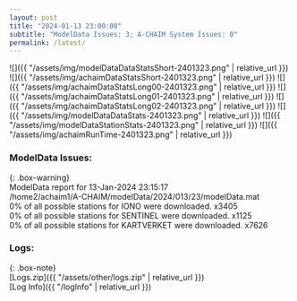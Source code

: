 ```yaml
---
layout: post
title: "2024-01-13 23:00:00"
subtitle: "ModelData Issues: 3; A-CHAIM System Issues: 0"
permalink: /latest/
---
```


![]({{ "/assets/img/modelDataDataStatsShort-2401323.png" | relative_url }})
![]({{ "/assets/img/achaimDataStatsShort-2401323.png" | relative_url }})
![]({{ "/assets/img/achaimDataStatsLong00-2401323.png" | relative_url }})
![]({{ "/assets/img/achaimDataStatsLong01-2401323.png" | relative_url }})
![]({{ "/assets/img/achaimDataStatsLong02-2401323.png" | relative_url }})
![]({{ "/assets/img/modelDataDataStats-2401323.png" | relative_url }})
![]({{ "/assets/img/modelDataStationStats-2401323.png" | relative_url }})
![]({{ "/assets/img/achaimRunTime-2401323.png" | relative_url }})


### ModelData Issues:  
  
{: .box-warning}  
 ModelData report for 13-Jan-2024 23:15:17   
 /home2/achaim1/A-CHAIM/modelData/2024/013/23/modelData.mat   
 0% of all possible stations for IONO were downloaded. x3405   
 0% of all possible stations for SENTINEL were downloaded. x1125   
 0% of all possible stations for KARTVERKET were downloaded. x7626   
  


### Logs:  
  
{: .box-note}  
[Logs.zip]({{ "/assets/other/logs.zip" | relative_url }})  
[Log Info]({{ "/logInfo" | relative_url }})  
